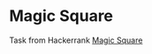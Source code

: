# Magic Square
Task from Hackerrank [Magic Square](https://www.hackerrank.com/contests/ieeextreme-challenges/challenges/magic-square)